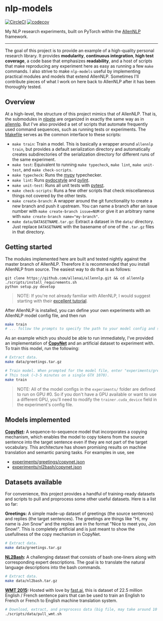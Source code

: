 # nlp-models

[![CircleCI](https://circleci.com/gh/epwalsh/nlp-models.svg?style=svg)](https://circleci.com/gh/epwalsh/nlp-models)
[![codecov](https://codecov.io/gh/epwalsh/nlp-models/branch/master/graph/badge.svg)](https://codecov.io/gh/epwalsh/nlp-models)

My NLP research experiments, built on PyTorch within the [AllenNLP](https://github.com/allenai/allennlp) framework.

----

The goal of this project is to provide an example of a high-quality personal research library. It provides **modularity**, **continuous integration**, **high test coverage**, a code base that emphasizes **readability**, and a host of scripts that make reproducing any experiment here as easy as running a few `make` commands. I also strive to make `nlp-models` useful by implementing practical modules and models that extend AllenNLP. Sometimes I'll contribute pieces of what I work on here back to AllenNLP after it has been thoroughly tested.

## Overview

At a high-level, the structure of this project mimics that of AllenNLP. That is, the submodules in [nlpete](./nlpete) are organized in exactly the same way as in [allennlp](https://github.com/allenai/allennlp/tree/master/allennlp). But I've also provided a set of scripts that automate frequently used command sequences, such as running tests or experiments. The [Makefile](./Makefile) serves as the common interface to these scripts:

- `make train`: Train a model. This is basically a wrapper around `allennlp train`, but provides a default serialization directory and automatically creates subdirectories of the serialization directory for different runs of the same experiment.
- `make test`: Equivalent to running `make typecheck`, `make lint`, `make unit-test`, and `make check-scripts`.
- `make typecheck`: Runs the [mypy](http://mypy-lang.org/) typechecker.
- `make lint`:  Runs [pydocstyle](https://github.com/PyCQA/pydocstyle) and [pylint](https://www.pylint.org/).
- `make unit-test`: Runs all unit tests with [pytest](https://docs.pytest.org/en/latest/).
- `make check-scripts`: Runs a few other scripts that check miscellaneous things not covered by the other tests.
- `make create-branch`: A wrapper around the git functionality to create a new branch and push it upstream. You can name a branch after an issue number with `make create-branch issue=NUM` or give it an arbitrary name with `make create-branch name="my-branch"`.
- `make data/DATASETNAME.tar.gz`: Extract a dataset in the `data/` directory. Just replace `DATASETNAME` with the basename of one of the `.tar.gz` files in that directory.

## Getting started

The modules implemented here are built and tested nightly against the master branch of AllenNLP. Therefore it is recommended that you install AllenNLP from source. The easiest way to do that is as follows:

```
git clone https://github.com/allenai/allennlp.git && cd allennlp
./scripts/install_requirements.sh
python setup.py develop
```

> NOTE: If you're not already familiar with AllenNLP, I would suggest starting with their [excellent tutorial](https://allennlp.org/tutorials).

After AllenNLP is installed, you can define your own experiments with an AllenNLP model config file, and then run

```bash
make train
# ... follow the prompts to specify the path to your model config and serialization directory.
```

As an example which you should be able to run immediately, I've provided an implementation of **[CopyNet](https://arxiv.org/abs/1603.06393)** and an artificial dataset to experiment with. To train this model, run the following:

```bash
# Extract data.
make data/greetings.tar.gz

# Train model. When prompted for the model file, enter "experiments/greetings/copynet.json".
# This took (~3-5 minutes on a single GTX 1070).
make train
```

> NOTE: All of the model configs in the `experiments/` folder are defined to run on GPU #0. So if you don't have a GPU available or want to use a different GPU, you'll need to modify the `trainer.cuda_device` field in the experiment's config file.

## Models implemented

**[CopyNet](https://arxiv.org/abs/1603.06393):** A sequence-to-sequence model that incorporates a copying mechanism, which enables the model to copy tokens from the source sentence into the target sentence even if they are not part of the target vocabulary. This architecture has shown promising results on machine translation and semantic parsing tasks. For examples in use, see
- [experiments/greetings/copynet.json](./experiments/greetings/copynet.json)
- [experiments/nl2bash/copynet.json](./experiments/nl2bash/copynet.json)

## Datasets available

For convenience, this project provides a handful of training-ready datasets and scripts to pull and proprocess some other useful datasets. Here is a list so far:

**Greetings:** A simple made-up dataset of greetings (the source sentences) and replies (the target sentences). The greetings are things like "Hi, my name is Jon Snow" and the replies are in the format "Nice to meet you, Jon Snow!". This is completely artificial and is just meant to show the usefullness of the copy mechanism in CopyNet.
```bash
# Extract data.
make data/greetings.tar.gz
```

**[NL2Bash](http://arxiv.org/abs/1802.08979):** A challenging dataset that consists of bash one-liners along with corresponding expert descriptions. The goal is to translate the natural language descriptions into the bash commands.
```bash
# Extract data.
make data/nl2bash.tar.gz
```

**[WMT 2015](http://www.statmt.org/wmt15/translation-task.html):** Hosted with love by [fast.ai](https://www.fast.ai/), this is dataset of 22.5 million English / French sentence pairs that can be used to train an English to French or French to English machine translation system.
```bash
# Download, extract, and preprocess data (big file, may take around 10 minutes).
./scripts/data/pull_wmt.sh
```
